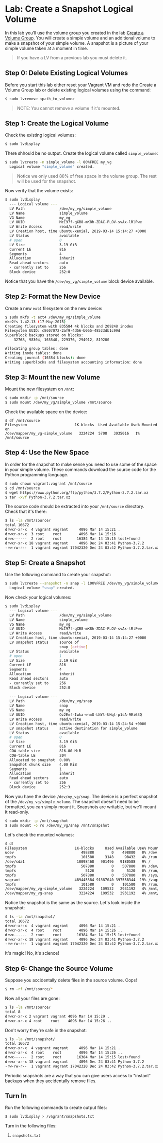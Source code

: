 # Lab: Create a Snapshot Logical Volume 

In this lab you'll use the volume group you created in the lab [Create a Volume Group](create_volume_group.md). You will create a simple volume and an additional volume to make a snapshot of your simple volume. A snapshot is a picture of your simple volume taken at a moment in time. 

> If you have a LV from a previous lab you must delete it. 

## Step 0: Delete Existing Logical Volumes 

Before you start this lab either reset your Vagrant VM and redo the Create a Volume Group lab or delete existing logical volumes using the command: 

```bash
$ sudo lvremove <path_to_volume>
```

> NOTE: You cannot remove a volume if it's mounted. 

## Step 1: Create the Logical Volume 

Check the existing logical volumes: 

```bash
$ sudo lvdisplay 
```

There shhould be no output. Create the logical volume called `simple_volume`:

```bash
$ sudo lvcreate -n simple_volume -l 80%FREE my_vg
  Logical volume "simple_volume" created.
```

> Notice we only used 80% of free space in the volume group. The rest will be used for the snapshot. 

Now verify that the volume exists: 

```bash
$ sudo lvdisplay 
  --- Logical volume ---
  LV Path                /dev/my_vg/simple_volume
  LV Name                simple_volume
  VG Name                my_vg
  LV UUID                McI97f-qXB8-mK8h-ZDAC-PLOV-svAx-lRlFwe
  LV Write Access        read/write
  LV Creation host, time ubuntu-xenial, 2019-03-14 15:14:27 +0000
  LV Status              available
  # open                 0
  LV Size                3.19 GiB
  Current LE             816
  Segments               4
  Allocation             inherit
  Read ahead sectors     auto
  - currently set to     256
  Block device           252:0
```

Notice that you have the `/dev/my_vg/simple_volume` block device available. 

## Step 2: Format the New Device 

Create a new `ext4` filesystem on the new device:

```bash
$ sudo mkfs -t ext4 /dev/my_vg/simple_volume 
mke2fs 1.42.13 (17-May-2015)
Creating filesystem with 835584 4k blocks and 209248 inodes
Filesystem UUID: c8607072-2af9-4d56-b065-48523db1c99d
Superblock backups stored on blocks: 
	32768, 98304, 163840, 229376, 294912, 819200

Allocating group tables: done                            
Writing inode tables: done                            
Creating journal (16384 blocks): done
Writing superblocks and filesystem accounting information: done 
```

## Step 3: Mount the new Volume 

Mount the new filesystem on `/mnt`:

```bash
$ sudo mkdir -p /mnt/source
$ sudo mount /dev/my_vg/simple_volume /mnt/source
```

Check the available space on the device:

```
$ df /mnt/source
Filesystem                      1K-blocks  Used Available Use% Mounted on
/dev/mapper/my_vg-simple_volume   3224224  5708   3035016   1% /mnt/source
```

## Step 4: Use the New Space 

In order for the snapshot to make sense you need to use some of the space in your simple volume. These commands download the source code for the Python programming language. 

```bash
$ sudo chown vagrant:vagrant /mnt/source
$ cd /mnt/source
$ wget https://www.python.org/ftp/python/3.7.2/Python-3.7.2.tar.xz
$ tar -xvf Python-3.7.2.tar.xz 
```

The source code should be extracted into your `/mnt/source` directory. Check that it's there: 

```bash
$ ls -la /mnt/source/
total 16672
drwxr-xr-x  4 vagrant vagrant     4096 Mar 14 15:21 .
drwxr-xr-x  3 root    root        4096 Mar 14 15:16 ..
drwx------  2 root    root       16384 Mar 14 15:15 lost+found
drwxr-xr-x 18 vagrant vagrant     4096 Dec 24 03:41 Python-3.7.2
-rw-rw-r--  1 vagrant vagrant 17042320 Dec 24 03:42 Python-3.7.2.tar.xz
```

## Step 5: Create a Snapshot 

Use the following command to create your snapshot:

```bash
$ sudo lvcreate --snapshot -n snap -l 100%FREE /dev/my_vg/simple_volume 
  Logical volume "snap" created.
```

Now check your logical volumes:

```bash
$ sudo lvdisplay 
  --- Logical volume ---
  LV Path                /dev/my_vg/simple_volume
  LV Name                simple_volume
  VG Name                my_vg
  LV UUID                McI97f-qXB8-mK8h-ZDAC-PLOV-svAx-lRlFwe
  LV Write Access        read/write
  LV Creation host, time ubuntu-xenial, 2019-03-14 15:14:27 +0000
  LV snapshot status     source of
                         snap [active]
  LV Status              available
  # open                 1
  LV Size                3.19 GiB
  Current LE             816
  Segments               4
  Allocation             inherit
  Read ahead sectors     auto
  - currently set to     256
  Block device           252:0
   
  --- Logical volume ---
  LV Path                /dev/my_vg/snap
  LV Name                snap
  VG Name                my_vg
  LV UUID                Qz2Emf-Iwka-wnmO-LNYl-UHql-p1sA-9Ei63Q
  LV Write Access        read/write
  LV Creation host, time ubuntu-xenial, 2019-03-14 15:24:54 +0000
  LV snapshot status     active destination for simple_volume
  LV Status              available
  # open                 0
  LV Size                3.19 GiB
  Current LE             816
  COW-table size         816.00 MiB
  COW-table LE           204
  Allocated to snapshot  0.00%
  Snapshot chunk size    4.00 KiB
  Segments               1
  Allocation             inherit
  Read ahead sectors     auto
  - currently set to     256
  Block device           252:3   
```

Now you have the device `/dev/my_vg/snap`. The device is a perfect snapshot of the `/dev/my_vg/simple_volume`. The snapshot doesn't need to be formatted, you can simply mount it. Snapshots are writable, but we'll mount it read-only. 

```bash
$ sudo mkdir -p /mnt/snapshot 
$ sudo mount -o ro /dev/my_vg/snap /mnt/snapshot 
```

Let's check the mounted volumes:

```bash
$ df 
Filesystem                      1K-blocks     Used Available Use% Mounted on
udev                               498880        0    498880   0% /dev
tmpfs                              101580     3148     98432   4% /run
/dev/sda1                        10098468   901496   9180588   9% /
tmpfs                              507880        0    507880   0% /dev/shm
tmpfs                                5120        0      5120   0% /run/lock
tmpfs                              507880        0    507880   0% /sys/fs/cgroup
vagrant                         489445384 91887040 397558344  19% /vagrant
tmpfs                              101580        0    101580   0% /run/user/1000
/dev/mapper/my_vg-simple_volume   3224224   109532   2931192   4% /mnt/source
/dev/mapper/my_vg-snap            3224224   109532   2931192   4% /mnt/snapshot
```

Notice the snapshot is the same as the source. Let's look inside the snapshot: 

```bash
$ ls -la /mnt/snapshot/
total 16672
drwxr-xr-x  4 vagrant vagrant     4096 Mar 14 15:21 .
drwxr-xr-x  4 root    root        4096 Mar 14 15:26 ..
drwx------  2 root    root       16384 Mar 14 15:15 lost+found
drwxr-xr-x 18 vagrant vagrant     4096 Dec 24 03:41 Python-3.7.2
-rw-rw-r--  1 vagrant vagrant 17042320 Dec 24 03:42 Python-3.7.2.tar.xz
```

It's magic! No, it's science! 

## Step 6: Change the Source Volume 

Suppose you accidentally delete files in the source volume. Oops!

```bash 
$ rm -rf /mnt/source/*
```

Now all your files are gone: 

```bash
$ ls -la /mnt/source/
total 8
drwxr-xr-x 2 vagrant vagrant 4096 Mar 14 15:29 .
drwxr-xr-x 4 root    root    4096 Mar 14 15:26 ..
```

Don't worry they're safe in the snapshot: 

```bash
$ ls -la /mnt/snapshot/
total 16672
drwxr-xr-x  4 vagrant vagrant     4096 Mar 14 15:21 .
drwxr-xr-x  4 root    root        4096 Mar 14 15:26 ..
drwx------  2 root    root       16384 Mar 14 15:15 lost+found
drwxr-xr-x 18 vagrant vagrant     4096 Dec 24 03:41 Python-3.7.2
-rw-rw-r--  1 vagrant vagrant 17042320 Dec 24 03:42 Python-3.7.2.tar.xz
```

Periodic snapshots are a way that you can give users access to "instant" backups when they accidentally remove files. 

## Turn In 

Run the following commands to create output files: 

```bash
$ sudo lvdisplay > /vagrant/snapshots.txt 
```

Turn in the following files:

  1. `snapshots.txt`
